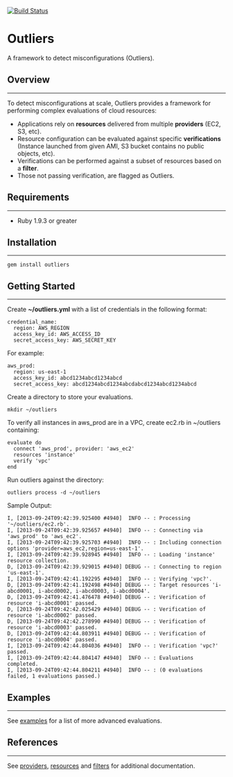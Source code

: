 [![Build Status](https://secure.travis-ci.org/brettweavnet/outliers.png)](http://travis-ci.org/brettweavnet/outliers)

# Outliers

A framework to detect misconfigurations (Outliers).

## Overview
---

To detect misconfigurations at scale, Outliers provides a framework for performing complex evaluations of cloud resources:

* Applications rely on **resources** delivered from multiple **providers** (EC2, S3, etc).
* Resource configuration can be evaluated against specific **verifications**  (Instance launched from given AMI, S3 bucket contains no public objects, etc).
* Verifications can be performed against a subset of resources based on a **filter**.
* Those not passing verification, are flagged as Outliers.

## Requirements
---

* Ruby 1.9.3 or greater

## Installation
---

    gem install outliers

## Getting Started
---

Create **~/outliers.yml** with a list of credentials in the following format:

    credential_name:
      region: AWS_REGION
      access_key_id: AWS_ACCESS_ID
      secret_access_key: AWS_SECRET_KEY

For example:

    aws_prod:
      region: us-east-1
      access_key_id: abcd1234abcd1234abcd
      secret_access_key: abcd1234abcd1234abcdabcd1234abcd1234abcd

Create a directory to store your evaluations.

    mkdir ~/outliers

To verify all instances in aws_prod are in a VPC, create ec2.rb in ~/outliers containing:

    evaluate do
      connect 'aws_prod', provider: 'aws_ec2'
      resources 'instance'
      verify 'vpc'
    end

Run outliers against the directory:

    outliers process -d ~/outliers

Sample Output:

    I, [2013-09-24T09:42:39.925400 #4940]  INFO -- : Processing '~/outliers/ec2.rb'.
    I, [2013-09-24T09:42:39.925657 #4940]  INFO -- : Connecting via 'aws_prod' to 'aws_ec2'.
    I, [2013-09-24T09:42:39.925703 #4940]  INFO -- : Including connection options 'provider=aws_ec2,region=us-east-1'.
    I, [2013-09-24T09:42:39.928945 #4940]  INFO -- : Loading 'instance' resource collection.
    D, [2013-09-24T09:42:39.929015 #4940] DEBUG -- : Connecting to region 'us-east-1'.
    I, [2013-09-24T09:42:41.192295 #4940]  INFO -- : Verifying 'vpc?'.
    D, [2013-09-24T09:42:41.192498 #4940] DEBUG -- : Target resources 'i-abcd0001, i-abcd0002, i-abcd0003, i-abcd0004'.
    D, [2013-09-24T09:42:41.476478 #4940] DEBUG -- : Verification of resource 'i-abcd0001' passed.
    D, [2013-09-24T09:42:42.025429 #4940] DEBUG -- : Verification of resource 'i-abcd0002' passed.
    D, [2013-09-24T09:42:42.278990 #4940] DEBUG -- : Verification of resource 'i-abcd0003' passed.
    D, [2013-09-24T09:42:44.803911 #4940] DEBUG -- : Verification of resource 'i-abcd0004' passed.
    I, [2013-09-24T09:42:44.804036 #4940]  INFO -- : Verification 'vpc?' passed.
    I, [2013-09-24T09:42:44.804147 #4940]  INFO -- : Evaluations completed.
    I, [2013-09-24T09:42:44.804211 #4940]  INFO -- : (0 evaluations failed, 1 evaluations passed.)

## Examples
---

See [examples](http://brettweavnet.github.io/outliers/examples) for a list of more advanced evaluations.

## References
---

See [providers](http://brettweavnet.github.io/outliers/providers), [resources](http://brettweavnet.github.io/outliers/resources) and [filters](http://brettweavnet.github.io/outliers/filters) for additional documentation.
